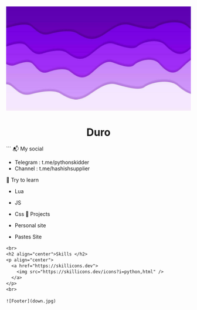 ![Header](up.jpg)

<h1 align="center">Duro</h1>
<a href="[Github](https://github.com/quelloduro)"></a>
```
📬 My social

- Telegram : t.me/pythonskidder
- Channel  : t.me/hashishsupplier

😤 Try to learn

- Lua
- JS
- Css
🚀 Projects

-  Personal site
-  Pastes Site
```
<br>
<h2 align="center">Skills </h2>
<p align="center">
  <a href="https://skillicons.dev">
    <img src="https://skillicons.dev/icons?i=python,html" />
  </a>
</p>
<br>

![Footer](down.jpg)
